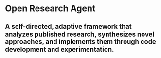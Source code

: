 # Open Research Agent
## A self-directed, adaptive framework that analyzes published research, synthesizes novel approaches, and implements them through code development and experimentation.
